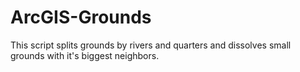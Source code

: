 # ArcGIS-Grounds
This script splits grounds by rivers and quarters and dissolves small grounds with it's biggest neighbors.
